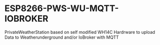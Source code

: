 # ESP8266-PWS-WU-MQTT-IOBROKER
PrivateWeatherStation based on self modified WH14C Hardrware to upload Data to Weatherunderground and/or IoBroker with MQTT
